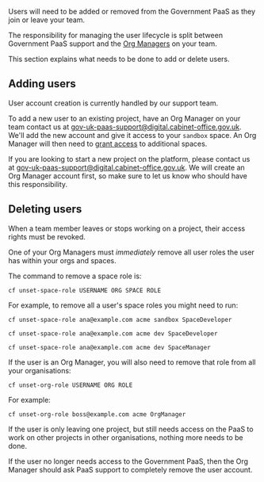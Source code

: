 Users will need to be added or removed from the Government PaaS as they join or leave your team.

The responsibility for managing the user lifecycle is split between Government PaaS support and the [Org Managers](/managing_users/user_accounts#org-manager) on your team. 

This section explains what needs to be done to add or delete users.

## Adding users

User account creation is currently handled by our support team.

To add a new user to an existing project, have an Org Manager on your team contact us at [gov-uk-paas-support@digital.cabinet-office.gov.uk](mailto:gov-uk-paas-support@digital.cabinet-office.gov.uk). We'll add the new account and give it access to your `sandbox` space. An Org Manager will then need to [grant access](/deploying_apps/orgs_spaces_targets#granting-access) to additional spaces.

If you are looking to start a new project on the platform, please contact us at [gov-uk-paas-support@digital.cabinet-office.gov.uk](mailto:gov-uk-paas-support@digital.cabinet-office.gov.uk). We will create an Org Manager account first, so make sure to let us know who should have this responsibility.

## Deleting users

When a team member leaves or stops working on a project, their access rights must be revoked. 

One of your Org Managers must _immediately_ remove all user roles the user has within your orgs and spaces.

The command to remove a space role is:

```
cf unset-space-role USERNAME ORG SPACE ROLE
```

For example, to remove all a user's space roles you might need to run:

```
cf unset-space-role ana@example.com acme sandbox SpaceDeveloper

cf unset-space-role ana@example.com acme dev SpaceDeveloper

cf unset-space-role ana@example.com acme dev SpaceManager
```


If the user is an Org Manager, you will also need to remove that role from all your organisations:

```
cf unset-org-role USERNAME ORG ROLE
```

For example:

```
cf unset-org-role boss@example.com acme OrgManager
```


If the user is only leaving one project, but still needs access on the PaaS to work on other projects in other organisations, nothing more needs to be done. 

If the user no longer needs access to the Government PaaS, then the Org Manager should ask PaaS support to completely remove the user account.
